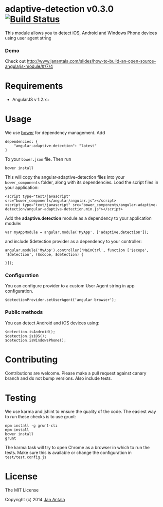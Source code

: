 # adaptive-detection v0.3.0 [![Build Status](https://travis-ci.org/angular-adaptive/adaptive-detection.png?branch=master)](https://travis-ci.org/angular-adaptive/adaptive-detection)

This module allows you to detect iOS, Android and Windows Phone devices using user agent string

### Demo

Check out http://www.janantala.com/slides/how-to-build-an-open-source-angularjs-module/#/7/4

# Requirements

- AngularJS v 1.2.x+

# Usage

We use [bower](http://twitter.github.com/bower/) for dependency management. Add

    dependencies: {
        "angular-adaptive-detection": "latest"
    }

To your `bower.json` file. Then run

    bower install

This will copy the angular-adaptive-detection files into your `bower_components` folder, along with its dependencies. Load the script files in your application:

    <script type="text/javascript" src="bower_components/angular/angular.js"></script>
    <script type="text/javascript" src="bower_components/angular-adaptive-detection/angular-adaptive-detection.min.js"></script>

Add the **adaptive.detection** module as a dependency to your application module:

    var myAppModule = angular.module('MyApp', ['adaptive.detection']);

and include $detection provider as a dependency to your controller:

    angular.module('MyApp').controller('MainCtrl', function ['$scope', '$detection', ($scope, $detection) {

    }]);

### Configuration

You can configure provider to a custom User Agent string in app configuration.

    $detectionProvider.setUserAgent('angular browser');

### Public methods

You can detect Android and iOS devices using:

    $detection.isAndroid();
    $detection.isiOS();
    $detection.isWindowsPhone();

    
# Contributing

Contributions are welcome. Please make a pull request against canary branch and do not bump versions. Also include tests.

# Testing

We use karma and jshint to ensure the quality of the code. The easiest way to run these checks is to use grunt:

    npm install -g grunt-cli
    npm install
    bower install
    grunt

The karma task will try to open Chrome as a browser in which to run the tests. Make sure this is available or change the configuration in `test/test.config.js` 

# License

The MIT License

Copyright (c) 2014 [Jan Antala](http://www.janantala.com)
